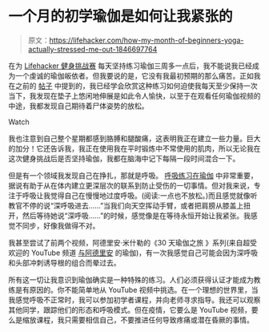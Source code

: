 # 一个月的初学瑜伽是如何让我紧张的

> 原文：<https://lifehacker.com/how-my-month-of-beginners-yoga-actually-stressed-me-out-1846697764>

在为 [Lifehacker 健身挑战赛](https://lifehacker.com/c/lifehacker-fitness-challenge) 每天坚持练习瑜伽三周多一点后，我不能说我已经成为一个虔诚的瑜伽皈依者。但我要说的是，它没有我最初预期的那么痛苦。正如我在之前的 [帖子](https://vitals.lifehacker.com/how-i-finally-settled-into-my-new-yoga-routine-1846652759) 中提到的，我已经学会欣赏这种练习如何迫使我每天至少保持一次当下，我发现在垫子上悠闲地伸展是如此令人愉快，以至于在观看任何瑜伽视频的中途，我都发现自己期待着尸体姿势的放松。

Watch

我也注意到自己整个星期都感到胳膊和腿酸痛，这表明我正在建立一些力量。巨大的加分！它还告诉我，我正在使用我在平时锻炼中不常使用的肌肉，所以无论我在这次健身挑战后是否坚持瑜伽，我都在脑海中记下每隔一段时间混合一下。

但是有一个领域我发现自己在挣扎，那就是呼吸。 [呼吸练习在瑜伽](https://www.mindbodygreen.com/0-6751/Mastering-the-Full-Yogic-Breath.html) 中非常重要，据说有助于从在体内建立更深层次的联系到防止受伤的一切事情。但对我来说，专注于呼吸让我觉得自己在慢慢地过度呼吸。(阅读:一点也不放松。)而且感觉就像听教官不停的说“深呼吸进去……”当我们向天空挥动手臂，或者把肩膀从膝盖上扭开，然后等待她说“深呼吸……”的时候，感觉像是在等待永恒开始让我紧张。我感觉不同步，好像我做得不对。

我甚至尝试了前两个视频，阿德里安·米什勒的《30 天瑜伽之旅 》系列(来自超受欢迎的 YouTube 频道 [与阿德里安](https://www.youtube.com/channel/UCFKE7WVJfvaHW5q283SxchA) 的瑜伽)，有一次我感觉自己可能会因为深呼吸和头部冲刺诱导根的组合而晕过去。

所有这一切让我意识到瑜伽确实是一种特殊的练习。人们必须获得认证才能成为教练是有原因的。你不能简单地从 YouTube 视频中挑选。在一个理想的世界里，当我感觉呼吸不正常时，我可以参加初学者课程，并向老师寻求指导。我还可以观察其他同学，跟踪他们的形态和呼吸模式。但在疫情，它要么是 YouTube 视频，要么是缩放课程，我只需要相信自己，不要推进任何导致疼痛或潜在昏厥的事情。